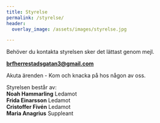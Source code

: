 ```yaml
---
title: Styrelse
permalink: /styrelse/
header:
  overlay_image: /assets/images/styrelse.jpg

---
```


Behöver du kontakta styrelsen sker det lättast genom mejl.

**[brfherrestadsgatan3@gmail.com](mailto:brfherrestadsgatan3@gmail.com)**  

Akuta ärenden - Kom och knacka på hos någon av oss.  

Styrelsen består av:  
**Noah Hammarling** Ledamot  
**Frida Einarsson** Ledamot  
**Cristoffer Fivén** Ledamot  
**Maria Anagrius** Suppleant  
